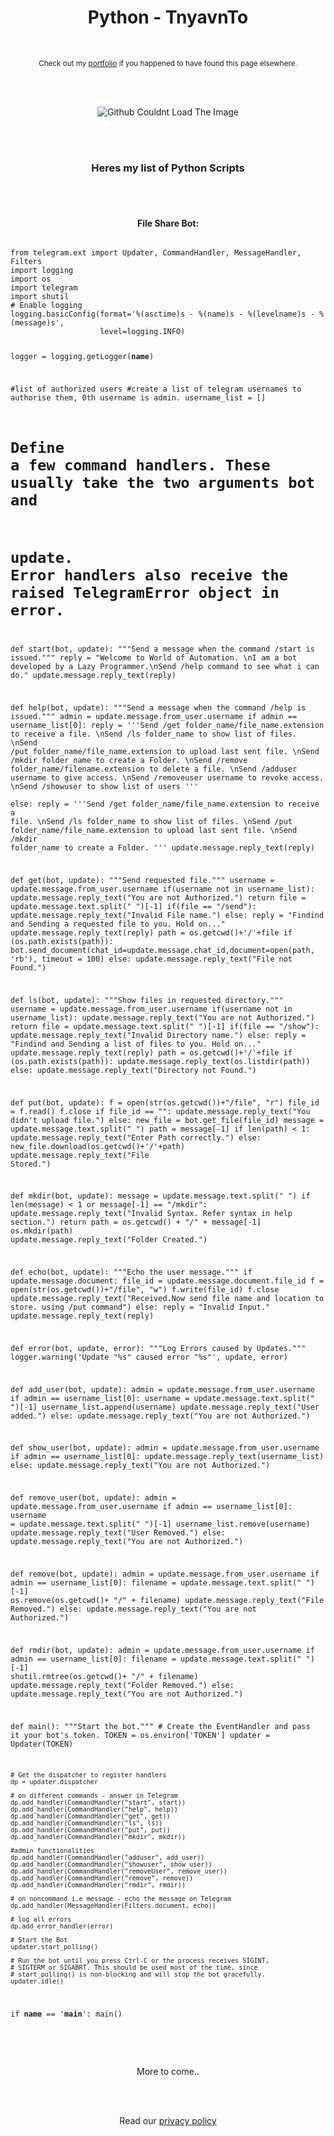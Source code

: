 <h1 align=center>Python - TnyavnTo</h1>

<br>

<p align=center><sup>Check out my <a href='https://tnyavnto.com' target='_blank'>portfolio</a> if you happened to have found this page elsewhere.</sup></p>

<br><br>

<p align=center>
    <img src='https://github.com/Svxy/imgs/blob/main/icon.png?raw=true' alt='Github Couldnt Load The Image'>
</p>

<br><br>

<h3 align=center>Heres my list of Python Scripts</h3>

<br><br>

<h4 align=center>File Share Bot:</h4>

<!-- File Share Bot -->

<p align=center>
<pre>
<code class="python"> 
from telegram.ext import Updater, CommandHandler, MessageHandler, Filters
import logging
import os
import telegram
import shutil
# Enable logging
logging.basicConfig(format='%(asctime)s - %(name)s - %(levelname)s - %(message)s',
                    level=logging.INFO)

logger = logging.getLogger(__name__)

#list of authorized users
#create a list of telegram usernames to authorise them, 0th username is admin.
username_list = []
# Define a few command handlers. These usually take the two arguments bot and
# update. Error handlers also receive the raised TelegramError object in error.
def start(bot, update):
    """Send a message when the command /start is issued."""
    reply = "Welcome to World of Automation. \nI am a bot developed by a Lazy Programmer.\nSend /help command to see what i can do."
    update.message.reply_text(reply)


def help(bot, update):
    """Send a message when the command /help is issued."""
    admin = update.message.from_user.username
    if admin == username_list[0]:
        reply = '''Send /get folder_name/file_name.extension to receive a file. 
                \nSend /ls folder_name to show list of files.
                \nSend /put folder_name/file_name.extension to upload last sent file.
                \nSend /mkdir folder_name to create a Folder.
                \nSend /remove folder_name/filename.extension to delete a file.
                \nSend /adduser username to give access.
                \nSend /removeuser username to revoke access.
                \nSend /showuser to show list of users
                '''    
    else:
        reply = '''Send /get folder_name/file_name.extension to receive a file. 
                \nSend /ls folder_name to show list of files.
                \nSend /put folder_name/file_name.extension to upload last sent file.
                \nSend /mkdir folder_name to create a Folder.
                '''
    update.message.reply_text(reply)


def get(bot, update):
    """Send requested file."""
    username = update.message.from_user.username
    if(username not in username_list):
        update.message.reply_text("You are not Authorized.")
        return
    file = update.message.text.split(" ")[-1]
    if(file == "/send"):
        update.message.reply_text("Invalid File name.")
    else:
        reply = "Findind and Sending a requested file to you. Hold on..."
        update.message.reply_text(reply)
        path = os.getcwd()+'/'+file
        if (os.path.exists(path)):
            bot.send_document(chat_id=update.message.chat_id,document=open(path, 'rb'), timeout = 100)
        else:
            update.message.reply_text("File not Found.")

def ls(bot, update):
    """Show files in requested directory."""
    username = update.message.from_user.username
    if(username not in username_list):
        update.message.reply_text("You are not Authorized.")
        return
    file = update.message.text.split(" ")[-1]
    if(file == "/show"):
        update.message.reply_text("Invalid Directory name.")
    else:
        reply = "Findind and Sending a list of files to you. Hold on..."
        update.message.reply_text(reply)
        path = os.getcwd()+'/'+file
        if (os.path.exists(path)):
            update.message.reply_text(os.listdir(path))
        else:
            update.message.reply_text("Directory not Found.")

def put(bot, update):
    f = open(str(os.getcwd())+"/file", "r")
    file_id = f.read()
    f.close
    if file_id == "":
        update.message.reply_text("You didn't upload file.")
    else:
        new_file = bot.get_file(file_id)
        message = update.message.text.split(" ")
        path = message[-1]
        if len(path) < 1:
            update.message.reply_text("Enter Path correctly.")
        else:
            new_file.download(os.getcwd()+'/'+path)
            update.message.reply_text("File Stored.")


def mkdir(bot, update):
    message = update.message.text.split(" ")
    if len(message) < 1 or message[-1] == "/mkdir":
        update.message.reply_text("Invalid Syntax. Refer syntax in help section.")
        return
    path = os.getcwd() + "/" + message[-1]
    os.mkdir(path)
    update.message.reply_text("Folder Created.")


def echo(bot, update):
    """Echo the user message."""
    if update.message.document:
        file_id = update.message.document.file_id
        f = open(str(os.getcwd())+"/file", "w")
        f.write(file_id)
        f.close
        update.message.reply_text("Received.Now send file name and location to store. using /put command")
    else:
        reply = "Invalid Input."
        update.message.reply_text(reply)

def error(bot, update, error):
    """Log Errors caused by Updates."""
    logger.warning('Update "%s" caused error "%s"', update, error)

def add_user(bot, update):
    admin = update.message.from_user.username
    if admin == username_list[0]:
        username = update.message.text.split(" ")[-1]
        username_list.append(username)
        update.message.reply_text("User added.")
    else:
        update.message.reply_text("You are not Authorized.")

def show_user(bot, update):
    admin = update.message.from_user.username
    if admin == username_list[0]:
        update.message.reply_text(username_list)
    else:
        update.message.reply_text("You are not Authorized.")

def remove_user(bot, update):
    admin = update.message.from_user.username
    if admin == username_list[0]:
        username = update.message.text.split(" ")[-1]
        username_list.remove(username)
        update.message.reply_text("User Removed.")
    else:
        update.message.reply_text("You are not Authorized.")

def remove(bot, update):
    admin = update.message.from_user.username
    if admin == username_list[0]:
        filename = update.message.text.split(" ")[-1]
        os.remove(os.getcwd()+ "/" + filename)
        update.message.reply_text("File Removed.")
    else:
        update.message.reply_text("You are not Authorized.")

def rmdir(bot, update):
    admin = update.message.from_user.username
    if admin == username_list[0]:
        filename = update.message.text.split(" ")[-1]
        shutil.rmtree(os.getcwd()+ "/" + filename)
        update.message.reply_text("Folder Removed.")
    else:
        update.message.reply_text("You are not Authorized.")

def main():
    """Start the bot."""
    # Create the EventHandler and pass it your bot's token.
    TOKEN = os.environ['TOKEN']
    updater = Updater(TOKEN)

    # Get the dispatcher to register handlers
    dp = updater.dispatcher

    # on different commands - answer in Telegram
    dp.add_handler(CommandHandler("start", start))
    dp.add_handler(CommandHandler("help", help))
    dp.add_handler(CommandHandler("get", get))
    dp.add_handler(CommandHandler("ls", ls))
    dp.add_handler(CommandHandler("put", put))
    dp.add_handler(CommandHandler("mkdir", mkdir))

    #admin functionalities
    dp.add_handler(CommandHandler("adduser", add_user))
    dp.add_handler(CommandHandler("showuser", show_user))
    dp.add_handler(CommandHandler("removeUser", remove_user))
    dp.add_handler(CommandHandler("remove", remove))
    dp.add_handler(CommandHandler("rmdir", rmdir))

    # on noncommand i.e message - echo the message on Telegram
    dp.add_handler(MessageHandler(Filters.document, echo))

    # log all errors
    dp.add_error_handler(error)

    # Start the Bot
    updater.start_polling()

    # Run the bot until you press Ctrl-C or the process receives SIGINT,
    # SIGTERM or SIGABRT. This should be used most of the time, since
    # start_polling() is non-blocking and will stop the bot gracefully.
    updater.idle()


if __name__ == '__main__':
    main()
</code>
</pre>
</p>

<br><br>

<p align=center>More to come..</p>

<br><br>

<p align=center>Read our <a href='https://tnyavnto.com/policy/' target='_blank'>privacy policy</a></p>
